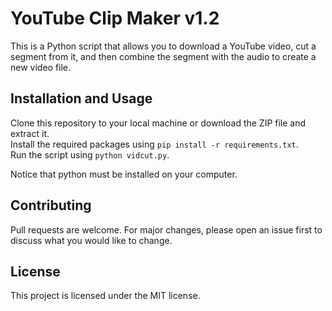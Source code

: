 # YouTube Clip Maker v1.2
This is a Python script that allows you to download a YouTube video, cut a segment from it, and then combine the segment with the audio to create a new video file.

## Installation and Usage
Clone this repository to your local machine or download the ZIP file and extract it.\
Install the required packages using `pip install -r requirements.txt`.\
Run the script using `python vidcut.py`.

Notice that python must be installed on your computer.

## Contributing
Pull requests are welcome. For major changes, please open an issue first to discuss what you would like to change.

## License
This project is licensed under the MIT license.
